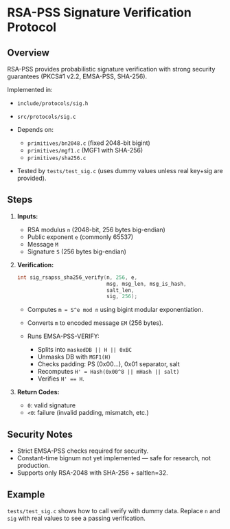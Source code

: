 # RSA-PSS Signature Verification Protocol

## Overview

RSA-PSS provides probabilistic signature verification with strong security
guarantees (PKCS#1 v2.2, EMSA-PSS, SHA-256).

Implemented in:

* `include/protocols/sig.h`
* `src/protocols/sig.c`
* Depends on:

  * `primitives/bn2048.c` (fixed 2048-bit bigint)
  * `primitives/mgf1.c` (MGF1 with SHA-256)
  * `primitives/sha256.c`
* Tested by `tests/test_sig.c` (uses dummy values unless real key+sig are provided).

## Steps

1. **Inputs:**

   * RSA modulus `n` (2048-bit, 256 bytes big-endian)
   * Public exponent `e` (commonly 65537)
   * Message `M`
   * Signature `S` (256 bytes big-endian)

2. **Verification:**

   ```c
   int sig_rsapss_sha256_verify(n, 256, e,
                                msg, msg_len, msg_is_hash,
                                salt_len,
                                sig, 256);
   ```

   * Computes `m = S^e mod n` using bigint modular exponentiation.
   * Converts `m` to encoded message `EM` (256 bytes).
   * Runs EMSA-PSS-VERIFY:

     * Splits into `maskedDB || H || 0xBC`
     * Unmasks DB with `MGF1(H)`
     * Checks padding: PS (0x00…), 0x01 separator, salt
     * Recomputes `H' = Hash(0x00^8 || mHash || salt)`
     * Verifies `H' == H`.

3. **Return Codes:**

   * `0`: valid signature
   * `<0`: failure (invalid padding, mismatch, etc.)

## Security Notes

* Strict EMSA-PSS checks required for security.
* Constant-time bignum not yet implemented — safe for research, not production.
* Supports only RSA-2048 with SHA-256 + saltlen=32.

## Example

`tests/test_sig.c` shows how to call verify with dummy data. Replace `n` and
`sig` with real values to see a passing verification.

